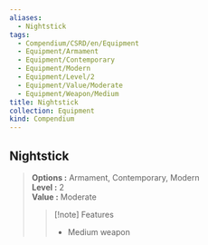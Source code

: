 ```yaml
---
aliases:
  - Nightstick
tags:
  - Compendium/CSRD/en/Equipment
  - Equipment/Armament
  - Equipment/Contemporary
  - Equipment/Modern
  - Equipment/Level/2
  - Equipment/Value/Moderate
  - Equipment/Weapon/Medium
title: Nightstick
collection: Equipment
kind: Compendium
---
```

## Nightstick  
  
>  
> **Options :** Armament, Contemporary, Modern  
> **Level :** 2  
> **Value :** Moderate  
>>[!note] Features  
>> - Medium weapon
